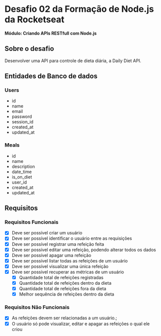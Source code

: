 # Desafio 02 da Formação de Node.js da Rocketseat

**Módulo: Criando APIs RESTfull com Node.js**

## Sobre o desafio

Desenvolver uma API para controle de dieta diária, a Daily Diet API.

## Entidades de Banco de dados

### Users

- id
- name
- email
- password
- session_id
- created_at
- updated_at

### Meals

- id
- name
- description
- date_time
- is_on_diet
- user_id
- created_at
- updated_at

## Requisitos

### Requisitos Funcionais

- [x] Deve ser possível criar um usuário
- [x] Deve ser possível identificar o usuário entre as requisições
- [x] Deve ser possível registrar uma refeição feita
- [x] Deve ser possível editar uma refeição, podendo alterar todos os dados
- [x] Deve ser possível apagar uma refeição
- [x] Deve ser possível listar todas as refeições de um usuário
- [x] Deve ser possível visualizar uma única refeição
- [x] Deve ser possível recuperar as métricas de um usuário
  - [x] Quantidade total de refeições registradas
  - [x] Quantidade total de refeições dentro da dieta
  - [x] Quantidade total de refeições fora da dieta
  - [x] Melhor sequência de refeições dentro da dieta

### Requisitos Não Funcionais

- [x] As refeições devem ser relacionadas a um usuário.;
- [x] O usuário só pode visualizar, editar e apagar as refeições o qual ele criou

